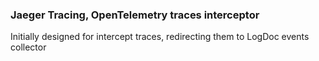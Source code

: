### Jaeger Tracing, OpenTelemetry traces interceptor

Initially designed for intercept traces, redirecting them to LogDoc events collector
